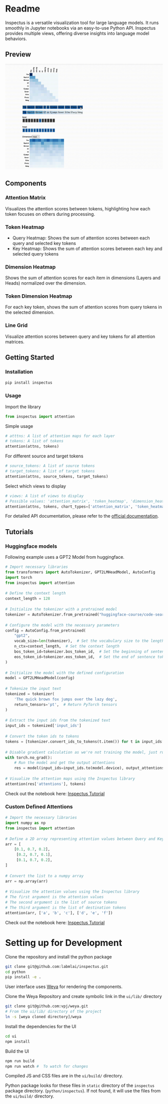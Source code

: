 # Readme

Inspectus is a versatile visualization tool for large language models.
It runs smoothly in Jupyter notebooks via an easy-to-use Python API. Inspectus provides multiple views, offering diverse insights into language model behaviors.

## Preview

![Inspectus](images/preview.gif)

## Components

### Attention Matrix
Visualizes the attention scores between tokens, highlighting how each token focuses on others during processing.

### Token Heatmap
- Query Heatmap: Shows the sum of attention scores between each query and selected key tokens
- Key Heatmap: Shows the sum of attention scores between each key and selected query tokens

### Dimension Heatmap 
Shows the sum of attention scores for each item in dimensions (Layers and Heads) normalized over the dimension.

### Token Dimension Heatmap
For each key token, shows the sum of attention scores from query tokens in the selected dimension.

### Line Grid
Visualize attention scores between query and key tokens for all attention matrices.

## Getting Started

### Installation

```bash
pip install inspectus
```

### Usage

Import the library
```python
from inspectus import attention
```

Simple usage
```python
# atttns: A list of attention maps for each layer
# tokens: A list of tokens
attention(attns, tokens)
```

For different source and target tokens
```python
# source_tokens: A list of source tokens
# target_tokens: A list of target tokens
attention(attns, source_tokens, target_tokens)
```

Select which views to display
```python
# views: A list of views to display
# Possible values: 'attention_matrix', 'token_heatmap', 'dimension_heatmap', 'token_dimension_heatmap', 'line_grid'
attention(attns, tokens, chart_types=['attention_matrix', 'token_heatmap'])
```

For detailed API documentation, please refer to the [official documentation]().

## Tutorials

### Huggingface models

Following example uses a GPT2 Model from huggingface.

```python
# Import necessary libraries
from transformers import AutoTokenizer, GPT2LMHeadModel, AutoConfig
import torch
from inspectus import attention

# Define the context length
context_length = 128

# Initialize the tokenizer with a pretrained model
tokenizer = AutoTokenizer.from_pretrained("huggingface-course/code-search-net-tokenizer")

# Configure the model with the necessary parameters
config = AutoConfig.from_pretrained(
    "gpt2",
    vocab_size=len(tokenizer),  # Set the vocabulary size to the length of the tokenizer
    n_ctx=context_length,  # Set the context length
    bos_token_id=tokenizer.bos_token_id,  # Set the beginning of sentence token id
    eos_token_id=tokenizer.eos_token_id,  # Set the end of sentence token id
)

# Initialize the model with the defined configuration
model = GPT2LMHeadModel(config)

# Tokenize the input text
tokenized = tokenizer(
    'The quick brown fox jumps over the lazy dog',
    return_tensors='pt',  # Return PyTorch tensors
)

# Extract the input ids from the tokenized text
input_ids = tokenized['input_ids']

# Convert the token ids to tokens
tokens = [tokenizer.convert_ids_to_tokens(t.item()) for t in input_ids[0]]

# Disable gradient calculation as we're not training the model, just running inference
with torch.no_grad():
    # Run the model and get the output attentions
    res = model(input_ids=input_ids.to(model.device), output_attentions=True)

# Visualize the attention maps using the Inspectus library
attention(res['attentions'], tokens)
```

Check out the notebook here: [Inspectus Tutorial]()


### Custom Defined Attentions

```python
# Import the necessary libraries
import numpy as np
from inspectus import attention

# Define a 2D array representing attention values between Query and Key tokens
arr = [
    [0.1, 0.7, 0.2],
     [0.2, 0.7, 0.1],
     [0.1, 0.7, 0.2],
]

# Convert the list to a numpy array
arr = np.array(arr)

# Visualize the attention values using the Inspectus library
# The first argument is the attention values
# The second argument is the list of source tokens
# The third argument is the list of destination tokens
attention(arr, ['a', 'b', 'c'], ['d', 'e', 'f'])
```

Check out the notebook here: [Inspectus Tutorial]()


# Setting up for Development

Clone the repository and install the python package

```bash
git clone git@github.com:labmlai/inspectus.git
cd python
pip install -e .
```

User interface uses [Weya](https://github.com/vpj/weya) for rendering the components.

Clone the Weya Repository and create symbolic link in the  `ui/lib/` directory

```bash
git clone git@github.com:vpj/weya.git
# From the ui/lib/ directory of the project
ln -s [weya cloned directory]/weya
```

Install the dependencies for the UI

```bash
cd ui
npm install
```

Build the UI

```bash
npm run build
npm run watch #  To watch for changes
```

Compiled JS and CSS files are in the `ui/build/` directory. 

Python package looks for these files in `static` directory of the `inspectus` package directory. (`python/inspectus`). If not found, it will use the files from the `ui/build/` directory.
